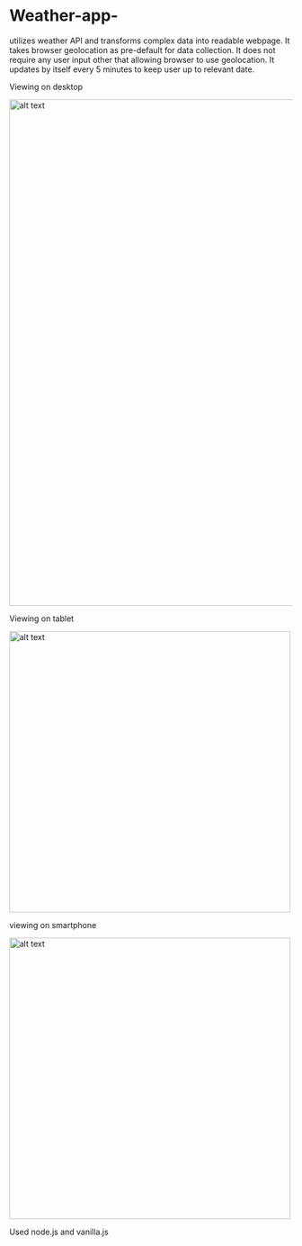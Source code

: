 # Weather-app-
utilizes weather API and transforms complex data into readable webpage.
It takes browser geolocation as pre-default for data collection.
It does not require any user input other that allowing browser to use geolocation.
It updates by itself every 5 minutes to keep user up to relevant date.

Viewing on desktop

<img src="https://github.com/Hvitrevs/Weather-app-/assets/134542496/2a3c0088-21c7-4928-a351-243ccbd781d4" alt="alt text" width="900">



Viewing on tablet

<img src="https://github.com/Hvitrevs/Weather-app-/assets/134542496/202ceb77-0fab-49b2-8de8-b7362a96d110" alt="alt text" width="500">

viewing on smartphone

<img src="https://github.com/Hvitrevs/Weather-app-/assets/134542496/45956657-c650-4941-a9fb-40cf7fabd7c5" alt="alt text" width="500">

Used node.js and vanilla.js

